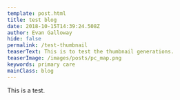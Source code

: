 ```yaml
---
template: post.html
title: test blog
date: 2018-10-15T14:39:24.508Z
author: Evan Galloway
hide: false
permalink: /test-thumbnail
teaserText: This is to test the thumbnail generations.
teaserImage: /images/posts/pc_map.png
keywords: primary care
mainClass: blog
---
```

This is a test.
